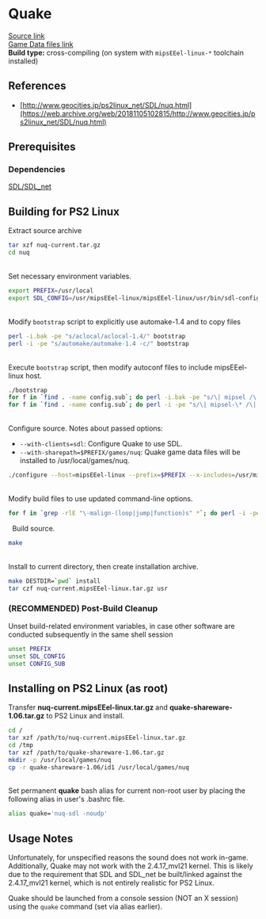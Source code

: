 # Quake

[Source link](https://web.archive.org/web/20050626135551/http://quakeforge.net/files/nuq-current.tar.gz)  
[Game Data files link](https://web.archive.org/web/20020604062310/www.quakeforge.net/files/quake-shareware-1.06.tar.gz)  
**Build type:** cross-compiling (on system with ```mipsEEel-linux-*``` toolchain installed)

## References

* [http://www.geocities.jp/ps2linux_net/SDL/nuq.html](https://web.archive.org/web/20181105102815/http://www.geocities.jp/ps2linux_net/SDL/nuq.html)

## Prerequisites

### Dependencies

[SDL/SDL_net](../SDL)

## Building for PS2 Linux

Extract source archive
```bash
tar xzf nuq-current.tar.gz
cd nuq
```

&nbsp;  
Set necessary environment variables.
```bash
export PREFIX=/usr/local
export SDL_CONFIG=/usr/mipsEEel-linux/mipsEEel-linux/usr/bin/sdl-config
```

&nbsp;  
Modify ```bootstrap``` script to explicitly use automake-1.4 and to copy files
```bash
perl -i.bak -pe "s/aclocal/aclocal-1.4/" bootstrap
perl -i -pe "s/automake/automake-1.4 -c/" bootstrap
```

&nbsp;  
Execute ```bootstrap``` script, then modify autoconf files to include mipsEEel-linux host.
```bash
./bootstrap
for f in `find . -name config.sub`; do perl -i.bak -pe "s/\| mipsel /\| mipsel \| mipsEEel /" "$f"; done
for f in `find . -name config.sub`; do perl -i -pe "s/\| mipsel-\* /\| mipsel-\* | mipsEEel-\* /" "$f"; done
```

&nbsp;  
Configure source. Notes about passed options:  
* ```--with-clients=sdl```: Configure Quake to use SDL.
* ```--with-sharepath=$PREFIX/games/nuq```: Quake game data files will be installed to /usr/local/games/nuq.
```bash
./configure --host=mipsEEel-linux --prefix=$PREFIX --x-includes=/usr/mipsEEel-linux/mipsEEel-linux/usr/X11R6/include --x-libraries=/usr/mipsEEel-linux/mipsEEel-linux/usr/X11R6/lib --with-clients=sdl --with-sharepath=$PREFIX/games/nuq
```

&nbsp;  
Modify build files to use updated command-line options.
```bash
for f in `grep -rlE "\-malign-(loop|jump|function)s" *`; do perl -i -pe "s/-malign-loops/-falign-loops/" "$f"; perl -i -pe "s/-malign-jumps/-falign-jumps/" "$f"; perl -i -pe "s/-malign-functions/-falign-functions/" "$f"; done
```

&nbsp;
Build source.
```bash
make
```

&nbsp;  
Install to current directory, then create installation archive.
```bash
make DESTDIR=`pwd` install
tar czf nuq-current.mipsEEel-linux.tar.gz usr
```

### (RECOMMENDED) Post-Build Cleanup

Unset build-related environment variables, in case other software are conducted subsequently in the same shell session
```bash
unset PREFIX
unset SDL_CONFIG
unset CONFIG_SUB
```

## Installing on PS2 Linux (as root)

Transfer **nuq-current.mipsEEel-linux.tar.gz** and **quake-shareware-1.06.tar.gz** to PS2 Linux and install.
```bash
cd /
tar xzf /path/to/nuq-current.mipsEEel-linux.tar.gz
cd /tmp
tar xzf /path/to/quake-shareware-1.06.tar.gz
mkdir -p /usr/local/games/nuq
cp -r quake-shareware-1.06/id1 /usr/local/games/nuq
```

&nbsp;  
Set permanent **quake** bash alias for current non-root user by placing the following alias in user's .bashrc file.
```bash
alias quake='nuq-sdl -noudp'
```

## Usage Notes

Unfortunately, for unspecified reasons the sound does not work in-game. Additionally, Quake may not work with the 2.4.17_mvl21 kernel. This is likely due to the requirement that SDL and SDL_net be built/linked against the 2.4.17_mvl21 kernel, which is not entirely realistic for PS2 Linux.

Quake should be launched from a console session (NOT an X session) using the ```quake``` command (set via alias earlier).

